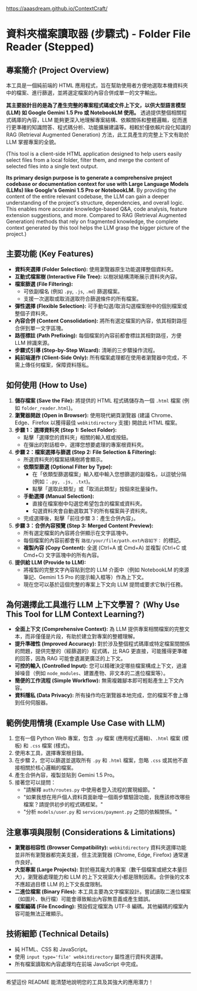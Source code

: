 https://aaasdream.github.io/ContextCraft/

# 資料夾檔案讀取器 (步驟式) - Folder File Reader (Stepped)

## 專案簡介 (Project Overview)

本工具是一個純前端的 HTML 應用程式，旨在幫助使用者方便地選取本機資料夾中的檔案、進行篩選，並將選定檔案的內容合併成單一的文字輸出。

**其主要設計目的是為了產生完整的專案程式碼或文件上下文，以供大型語言模型 (LLM) 如 Google Gemini 1.5 Pro 或 NotebookLM 使用。** 透過提供整個相關程式碼庫的內容，LLM 能夠更深入地理解專案結構、依賴關係和整體邏輯，從而進行更準確的知識問答、程式碼分析、功能擴展建議等。相較於僅依賴片段化知識的 RAG (Retrieval Augmented Generation) 方法，此工具產生的完整上下文有助於 LLM 掌握專案的全貌。

(This tool is a client-side HTML application designed to help users easily select files from a local folder, filter them, and merge the content of selected files into a single text output.

**Its primary design purpose is to generate a comprehensive project codebase or documentation context for use with Large Language Models (LLMs) like Google's Gemini 1.5 Pro or NotebookLM.** By providing the content of the entire relevant codebase, the LLM can gain a deeper understanding of the project's structure, dependencies, and overall logic. This enables more accurate knowledge-based Q&A, code analysis, feature extension suggestions, and more. Compared to RAG (Retrieval Augmented Generation) methods that rely on fragmented knowledge, the complete context generated by this tool helps the LLM grasp the bigger picture of the project.)

## 主要功能 (Key Features)

*   **資料夾選擇 (Folder Selection):** 使用瀏覽器原生功能選擇整個資料夾。
*   **互動式檔案樹 (Interactive File Tree):** 以樹狀結構清晰展示資料夾內容。
*   **檔案篩選 (File Filtering):**
    *   可依副檔名 (例如 `.py`, `.js`, `.md`) 篩選檔案。
    *   支援一次選取或取消選取符合篩選條件的所有檔案。
*   **彈性選擇 (Flexible Selection):** 可手動勾選/取消勾選檔案樹中的個別檔案或整個子資料夾。
*   **內容合併 (Content Consolidation):** 將所有選定檔案的內容，依其相對路徑合併到單一文字區塊。
*   **路徑標註 (Path Prefixing):** 每個檔案的內容前都會標註其相對路徑，方便 LLM 辨識來源。
*   **步驟式引導 (Step-by-Step Wizard):** 清晰的三步驟操作流程。
*   **純前端運作 (Client-Side Only):** 所有檔案處理都在使用者瀏覽器中完成，不需上傳任何檔案，保障資料隱私。

## 如何使用 (How to Use)

1.  **儲存檔案 (Save the File):** 將提供的 HTML 程式碼儲存為一個 `.html` 檔案 (例如 `folder_reader.html`)。
2.  **瀏覽器開啟 (Open in Browser):** 使用現代網頁瀏覽器 (建議 Chrome、Edge、Firefox 以獲得最佳 `webkitdirectory` 支援) 開啟此 HTML 檔案。
3.  **步驟 1：選擇資料夾 (Step 1: Select Folder):**
    *   點擊「選擇您的資料夾」相關的輸入框或按鈕。
    *   在彈出的對話框中，選擇您想要處理的專案根資料夾。
4.  **步驟 2：檔案選擇与篩選 (Step 2: File Selection & Filtering):**
    *   所選資料夾的檔案結構樹將會顯示。
    *   **依類型篩選 (Optional Filter by Type):**
        *   在「依類型篩選檔案」輸入框中輸入您想篩選的副檔名，以逗號分隔 (例如：`.py, .js, .txt`)。
        *   點擊「選取此類型」或「取消此類型」按鈕來批量操作。
    *   **手動選擇 (Manual Selection):**
        *   直接在檔案樹中勾選您希望包含的檔案或資料夾。
        *   勾選資料夾會自動選取其下的所有檔案與子資料夾。
    *   完成選擇後，點擊「前往步驟 3：產生合併內容」。
5.  **步驟 3：合併內容預覽 (Step 3: Merged Content Preview):**
    *   所有選定檔案的內容將合併顯示在文字區塊中。
    *   每個檔案的內容前都會有 `路徑/your/file/path.ext內容如下：` 的標記。
    *   **複製內容 (Copy Content):** 全選 (Ctrl+A 或 Cmd+A) 並複製 (Ctrl+C 或 Cmd+C) 文字區塊中的所有內容。
6.  **提供給 LLM (Provide to LLM):**
    *   將複製的完整文字內容貼到您的 LLM 介面中（例如 NotebookLM 的來源筆記、Gemini 1.5 Pro 的提示輸入框等）作為上下文。
    *   現在您可以基於這個完整的專案上下文向 LLM 提問或要求它執行任務。

## 為何選擇此工具進行 LLM 上下文學習？ (Why Use This Tool for LLM Context Learning?)

*   **全面上下文 (Comprehensive Context):** 為 LLM 提供專案相關檔案的完整文本，而非僅僅是片段，有助於建立對專案的整體理解。
*   **提升準確性 (Improved Accuracy):** 對於涉及整個程式碼庫或特定檔案間關係的問題，提供完整的（經篩選的）程式碼，比 RAG 更直接，可能獲得更準確的回答，因為 RAG 可能會遺漏更廣泛的上下文。
*   **可控的輸入 (Controlled Input):** 您可以精確決定哪些檔案構成上下文，過濾掉噪音（例如 `node_modules`、建置產物、非文本的二進位檔案等）。
*   **簡便的工作流程 (Simple Workflow):** 無需複雜腳本即可輕鬆產生上下文內容。
*   **資料隱私 (Data Privacy):** 所有操作均在瀏覽器本地完成，您的檔案不會上傳到任何伺服器。

## 範例使用情境 (Example Use Case with LLM)

1.  您有一個 Python Web 專案，包含 `.py` 檔案 (應用程式邏輯)、`.html` 檔案 (模板) 和 `.css` 檔案 (樣式)。
2.  使用本工具，選擇專案根目錄。
3.  在步驟 2，您可以篩選並選取所有 `.py` 和 `.html` 檔案，忽略 `.css` 或其他不直接相關於核心邏輯的檔案。
4.  產生合併內容，複製並貼到 Gemini 1.5 Pro。
5.  接著您可以提問：
    *   "請解釋 `auth/routes.py` 中使用者登入流程的實現細節。"
    *   "如果我想在用戶個人資料頁面新增一個兩步驟驗證功能，我應該修改哪些檔案？請提供初步的程式碼框架。"
    *   "分析 `models/user.py` 和 `services/payment.py` 之間的依賴關係。"

## 注意事項與限制 (Considerations & Limitations)

*   **瀏覽器相容性 (Browser Compatibility):** `webkitdirectory` 資料夾選擇功能並非所有瀏覽器都完美支援，但主流瀏覽器 (Chrome, Edge, Firefox) 通常運作良好。
*   **大型專案 (Large Projects):** 對於極其龐大的專案（數千個檔案或總文本量巨大），瀏覽器處理能力和 LLM 的上下文視窗大小都是限制因素。合併後的文本不應超過目標 LLM 的上下文長度限制。
*   **二進位檔案 (Binary Files):** 本工具主要為文字檔案設計。嘗試讀取二進位檔案（如圖片、執行檔）可能會導致輸出內容無意義或產生錯誤。
*   **檔案編碼 (File Encoding):** 預設假定檔案為 UTF-8 編碼。其他編碼的檔案內容可能無法正確顯示。

## 技術細節 (Technical Details)

*   純 HTML、CSS 和 JavaScript。
*   使用 `input type='file' webkitdirectory` 屬性進行資料夾選擇。
*   所有檔案讀取和內容處理均在前端 JavaScript 中完成。

---

希望這份 README 能清楚地說明您的工具及其強大的應用潛力！
